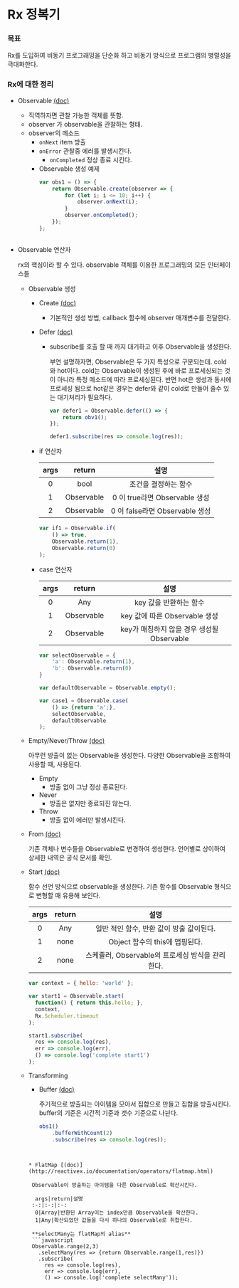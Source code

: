 # Rx 정복기

### 목표 ###
Rx를 도입하여 비동기 프로그래밍을 단순화 하고 비동기 방식으로 프로그램의 병렬성을 극대화한다.

### Rx에 대한 정리 ###

* Observable [(doc)](http://reactivex.io/documentation/observable.html)
  * 직역하자면 관찰 가능한 객체를 뜻함.
  * observer 가 observable을 관찰하는 형태.
  * observer의 메소드
    * `onNext`
      item 방출
    * `onError`
      관찰중 에러를 발생시킨다.
      * `onCompleted`
        정상 종료 시킨다.
    * Observable 생성 예제
      ```javascript
      var obs1 = () => {
          return Observable.create(observer => {
              for (let i; i <= 10; i++) {
                  observer.onNext(i);
              }
              observer.onCompleted();
          });
      };
          
      ```

* Observable 연산자

  rx의 핵심이라 할 수 있다. 
  observable 객체를 이용한 프로그래밍의 모든 인터페이스들

  * Observable 생성
    * Create [(doc)](http://reactivex.io/documentation/operators/create.html)
      * 기본적인 생성 방법, callback 함수에 observer 매개변수를 전달한다.
    * Defer [(doc)](http://reactivex.io/documentation/operators/defer.html)
      * subscribe를 호출 할 때 까지 대기하고 이후 Observable을 생성한다.

        부연 설명하자면, Observable은 두 가지 특성으로 구분되는데.
        cold와 hot이다. cold는 Observable이 생성된 후에 바로 프로세싱되는
        것이 아니라 특정 메소드에 따라 프로세싱된다. 반면 hot은 생성과 동시에
        프로세싱 됨으로 hot같은 경우는 defer와 같이 cold로 만들어 줄수 있는
        대기처리가 필요하다.

        ```javascript
        var defer1 = Observable.defer(() => {
            return obv1();
        });

        defer1.subscribe(res => console.log(res));

        ```

    * if 연산자

       args|return|설명
      :-:|:-:|:-:
       0|bool|조건을 결정하는 함수 
       1|Observable|0 이 true라면 Observable 생성
       2|Observable|0 이 false라면 Observable 생성

      ```javascript
      var if1 = Observable.if(
          () => true,
          Observable.return(1),
          Observable.return(0)
      );
      
      ```

    * case 연산자

       args|return|설명
      :-:|:-:|:-:
       0|Any|key 값을 반환하는 함수
       1|Observable|key 값에 따른 Observable 생성 
       2|Observable|key가 매칭하지 않을 경우 생성될 Observable
      
      ```javascript
      var selectObservable = {
          'a': Observable.return(1),
          'b': Observable.return(0)
      }

      var defaultObservable = Observable.empty();

      var case1 = Observable.case(
          () => {return 'a';},
          selectObservable,
          defaultObservable
      );
      
      ```

  * Empty/Never/Throw [(doc)](http://reactivex.io/documentation/operators/empty-never-throw.html)
          
    아무런 방출이 없는 Observable을 생성한다.
    다양한 Observable을 조합하여 사용할 때, 사용된다.

    * Empty
        * 방출 없이 그냥 정상 종료된다.
    * Never
        * 방출은 없지만 종료되진 않는다.
    * Throw
        * 방출 없이 에러만 발생시킨다.

  * From [(doc)](http://reactivex.io/documentation/operators/from.html)
          
    기존 객체나 변수들을 Observable로 변경하여 생성한다.
    언어별로 상이하여 상세한 내역은 공식 문서를 확인.

  * Start [(doc)](http://reactivex.io/documentation/operators/start.html)

    함수 선언 방식으로 observable을 생성한다.
    기존 함수를 Observable 형식으로 변형할 때 유용해 보인다.

    args|return|설명
    :-:|:-:|:-:
    0|Any|일반 적인 함수, 반환 값이 방출 값이된다. 
    1|none|Object 함수의 this에 맵핑된다.
    2|none|스케쥴러, Observable의 프로세싱 방식을 관리한다. 

    ```javascript
    var context = { hello: 'world' };

    var start1 = Observable.start(
      function() { return this.hello; },
      context,
      Rx.Scheduler.timeout
    );

    start1.subscribe(
      res => console.log(res),
      err => console.log(err),
      () => console.log('complete start1')
    );
    ```

  * Transforming  
    * Buffer [(doc)](http://reactivex.io/documentation/operators/buffer.html) 

      주기적으로 방출되는 아이템을 모아서 집합으로 만들고 집합을 방출시킨다.
      buffer의 기준은 시간적 기준과 갯수 기준으로 나뉜다.

      ```javascript
      obs1()
          .bufferWithCount(2)
          .subscribe(res => console.log(res));
     
     ```

    * FlatMap [(doc)](http://reactivex.io/documentation/operators/flatmap.html)
      
      Observable이 방출하는 아이템을 다른 Observable로 확산시킨다.
      
       args|return|설명
      :-:|:-:|:-:
       0|Array|반환된 Array이는 index만큼 Observable을 확산한다.
       1|Any|확산되었던 값들을 다시 하나의 Observable로 취합한다.
      
      **selectMany는 flatMap의 alias** 
      ```javascript
      Observable.range(2,3)
        .selectMany(res => {return Observable.range(1,res)})
        .subscribe(
          res => console.log(res),
          err => console.log(err),
          () => console.log('complete selectMany'));
      ```
      
     
      
